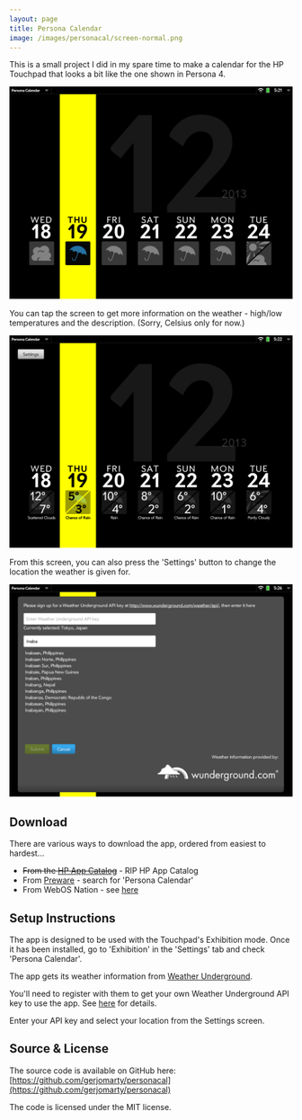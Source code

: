 ```yaml
---
layout: page
title: Persona Calendar
image: /images/personacal/screen-normal.png
---
```


This is a small project I did in my spare time to make a calendar for the HP Touchpad that looks a bit like the one shown in Persona 4.

![Persona Calendar](/images/personacal/screen-normal.png)

You can tap the screen to get more information on the weather - high/low temperatures and the description. (Sorry, Celsius only for now.)

![Persona Calendar](images/personacal/screen-more-details.png)

From this screen, you can also press the 'Settings' button to change the location the weather is given for.

![Persona Calendar](/images/personacal/screen-settings.png)

Download
--------

There are various ways to download the app, ordered from easiest to hardest...

* <del>From the [HP App Catalog](http://developer.palm.com/appredirect/?packageid=uk.me.gm.personacal&applicationid=1005684)</del> - RIP HP App Catalog
* From [Preware](http://www.preware.org/) - search for 'Persona Calendar'
* From WebOS Nation - see [here](http://www.webosnation.com/persona-calendar)

Setup Instructions
------------------

The app is designed to be used with the Touchpad's Exhibition mode. Once it has been installed, go to 'Exhibition' in the 'Settings' tab and check 'Persona Calendar'.

The app gets its weather information from [Weather Underground](http://www.wunderground.com/).

You'll need to register with them to get your own Weather Underground API key to use the app. See [here](http://www.wunderground.com/weather/api/) for details.

Enter your API key and select your location from the Settings screen.

Source & License
----------------

The source code is available on GitHub here: [https://github.com/gerjomarty/personacal](https://github.com/gerjomarty/personacal)

The code is licensed under the MIT license.
